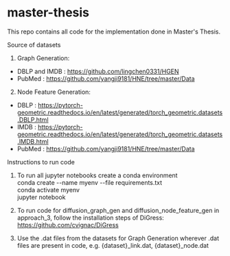 # master-thesis
This repo contains all code for the implementation done in Master's Thesis.

Source of datasets 

1. Graph Generation:
- DBLP and IMDB : https://github.com/lingchen0331/HGEN
- PubMed : https://github.com/yangji9181/HNE/tree/master/Data

2. Node Feature Generation:
- DBLP : https://pytorch-geometric.readthedocs.io/en/latest/generated/torch_geometric.datasets.DBLP.html
- IMDB : https://pytorch-geometric.readthedocs.io/en/latest/generated/torch_geometric.datasets.IMDB.html
- PubMed : https://github.com/yangji9181/HNE/tree/master/Data
  
Instructions to run code
1. To run all jupyter notebooks create a conda environment
   <br />
   conda create --name myenv --file requirements.txt
   <br />
   conda activate myenv
   <br />
  jupyter notebook
   <br />

3. To run code for diffusion_graph_gen and diffusion_node_feature_gen in approach_3, follow the installation steps of DiGress: https://github.com/cvignac/DiGress
4. Use the .dat files from the datasets for Graph Generation wherever .dat files are present in code, e.g. {dataset}_link.dat, {dataset}_node.dat 
